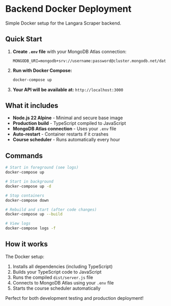 # Backend Docker Deployment

Simple Docker setup for the Langara Scraper backend.

## Quick Start

1. **Create `.env` file** with your MongoDB Atlas connection:
   ```
   MONGODB_URI=mongodb+srv://username:password@cluster.mongodb.net/database
   ```

2. **Run with Docker Compose:**
   ```bash
   docker-compose up
   ```

3. **Your API will be available at:** `http://localhost:3000`

## What it includes

- **Node.js 22 Alpine** - Minimal and secure base image
- **Production build** - TypeScript compiled to JavaScript
- **MongoDB Atlas connection** - Uses your `.env` file
- **Auto-restart** - Container restarts if it crashes
- **Course scheduler** - Runs automatically every hour

## Commands

```bash
# Start in foreground (see logs)
docker-compose up

# Start in background
docker-compose up -d

# Stop containers
docker-compose down

# Rebuild and start (after code changes)
docker-compose up --build

# View logs
docker-compose logs -f
```

## How it works

The Docker setup:
1. Installs all dependencies (including TypeScript)
2. Builds your TypeScript code to JavaScript
3. Runs the compiled `dist/server.js` file
4. Connects to MongoDB Atlas using your `.env` file
5. Starts the course scheduler automatically

Perfect for both development testing and production deployment!
